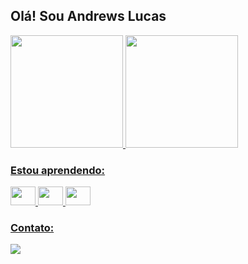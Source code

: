 ## Olá! Sou Andrews Lucas

<div>
<a href="https://github.com/Andrewslucas"><img height="180em" src="https://github-readme-stats.vercel.app/api/top-langs/?username=Andrewslucas&layout=compact&langs_count=7&theme=tokyonight"/>
  
<img height="180em" src="https://github-readme-stats.vercel.app/api?username=Andrewslucas&show_icons=true&theme=dracula&include_all_commits=true&count_private=true"/>
</div>

### **Estou aprendendo:**

<div style="display: inline_block">
  <img alingn="center" height="30" width="40" src="https://cdn.jsdelivr.net/gh/devicons/devicon/icons/javascript/javascript-plain.svg"/>
  <img alingn="center" height="30" width="40" src="https://cdn.jsdelivr.net/gh/devicons/devicon/icons/html5/html5-original-wordmark.svg"/>
  <img alingn="center" height="30" width="40" src="https://cdn.jsdelivr.net/gh/devicons/devicon/icons/css3/css3-original-wordmark.svg"/>  
</div>
  
### **Contato:**

<div>
<a href="https://www.linkedin.com/in/andrews-lucas-antunes-alves-desenvolvedor-front-end" target="_blank"><img src="https://img.shields.io/badge/-LinkedIn-%230077B5?style=for-the-badge&logo=linkedin&logoColor=white" target="_blank"></a>   
</div>
